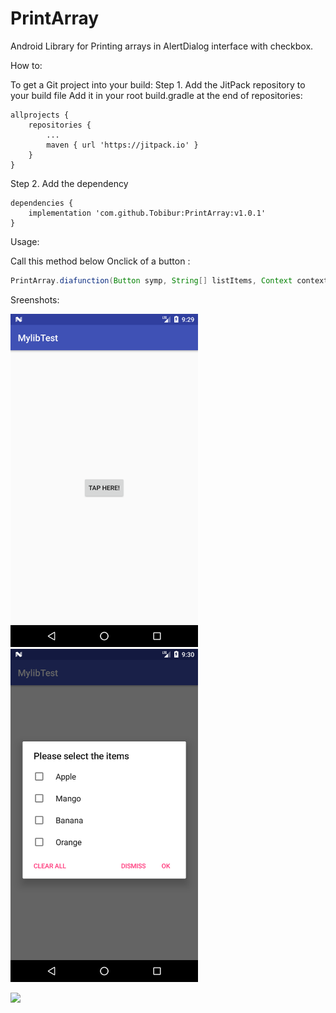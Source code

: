 # PrintArray
Android Library for Printing arrays in AlertDialog interface with checkbox.

How to:

To get a Git project into your build:
Step 1. Add the JitPack repository to your build file
Add it in your root build.gradle at the end of repositories:

	allprojects {
		repositories {
			...
			maven { url 'https://jitpack.io' }
		}
	}
  
  

Step 2. Add the dependency

	dependencies {
		implementation 'com.github.Tobibur:PrintArray:v1.0.1'
	}

Usage:

Call this method below Onclick of a button :

```Java
PrintArray.diafunction(Button symp, String[] listItems, Context context)
```

Sreenshots:

<img src="images/demo1.png" width="300"> <img src="images/demo2.png" width="300">


[![](https://jitpack.io/v/Tobibur/PrintArray.svg)](https://jitpack.io/#Tobibur/PrintArray)
